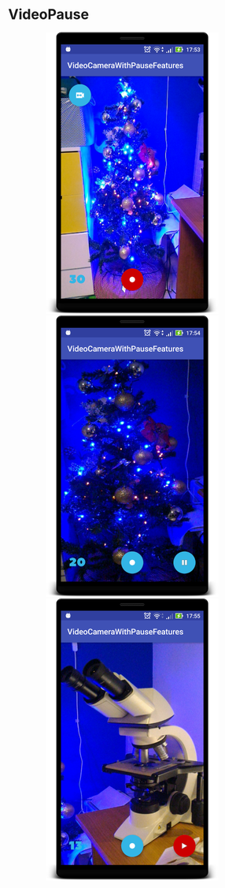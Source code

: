 # VideoPause

<p align="center">
  <img src="https://github.com/marcodc74/VideoPause/blob/master/device-2016-12-31-175430.png" width="350"/>
  <img src="https://github.com/marcodc74/VideoPause/blob/master/device-2016-12-31-175523.png" width="350"/>
  <img src="https://github.com/marcodc74/VideoPause/blob/master/device-2016-12-31-175553.png" width="350"/>
</p>
